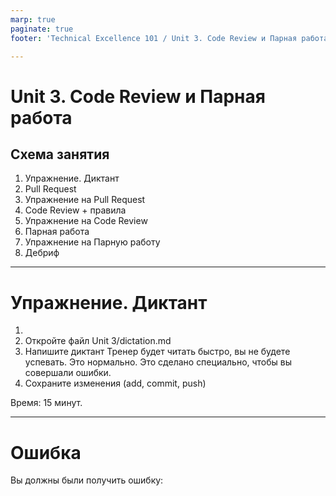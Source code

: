 ```yaml
---
marp: true
paginate: true
footer: 'Technical Excellence 101 / Unit 3. Code Review и Парная работа'

---
```

# Unit 3. Code Review и Парная работа
## Схема занятия
1. Упражнение. Диктант
1. Pull Request
1. Упражнение на Pull Request
1. Code Review + правила
1. Упражнение на Code Review
1. Парная работа
1. Упражнение на Парную работу
1. Дебриф

---
<!-- _class: invert -->
# Упражнение. Диктант
1. 
2. Откройте файл Unit 3/dictation.md
3. Напишите диктант
Тренер будет читать быстро, вы не будете успевать. Это нормально. Это сделано специально, чтобы вы совершали ошибки.
4. Сохраните изменения (add, commit, push)

Время: 15 минут.

---
# Ошибка
Вы должны были получить ошибку:
```

```
